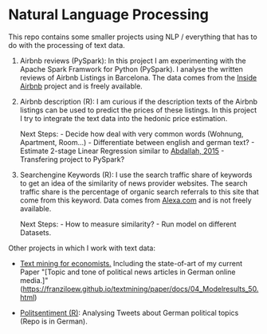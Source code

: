 # Natural Language Processing 

This repo contains some smaller projects using NLP / everything that has to do with the processing of text data.

1. Airbnb reviews (PySpark): In this project I am experimenting with the Apache Spark Framwork for Python (PySpark). I analyse the written reviews of Airbnb Listings in Barcelona. The data comes from the [Inside Airbnb](http://insideairbnb.com/get-the-data.html) project and is freely available. 

2. Airbnb description (R): I am curious if the description texts of the Airbnb listings can be used to predict the prices of these listings. In this project I try to integrate the text data into the hedonic price estimation. 
		
	Next Steps:
		- Decide how deal with very common words (Wohnung, Apartment, Room...)
		- Differentiate between english and german text? 
		- Estimate 2-stage Linear Regression similar to [Abdallah, 2015](https://arxiv.org/abs/1511.04674) 
		- Transfering project to PySpark? 

3. Searchengine Keywords (R): I use the search traffic share of keywords to get an idea of the similarity of news provider websites. The search traffic share is the percentage of organic search referrals to this site that come from this keyword. Data comes from [Alexa.com](https://www.alexa.com/) and is not freely available.

	Next Steps:
		- How to measure similarity?
		- Run model on different Datasets.

Other projects in which I work with text data: 

* [Text mining for economists.](https://github.com/franziloew/textmining/tree/gh-pages) Including the state-of-art of my current Paper "[Topic and tone of political news articles in German online media.]"(https://franziloew.github.io/textmining/paper/docs/04_Modelresults_50.html) 

* [Politsentiment (R)](https://github.com/franziloew/politsentiment): Analysing Tweets about German political topics (Repo is in German). 